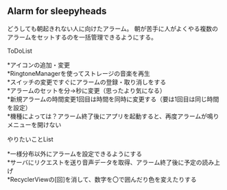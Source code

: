 ## Alarm for sleepyheads

どうしても朝起きれない人に向けたアラーム。
朝が苦手に人がよくやる複数のアラームをセットするのを一括管理できるようにする。

ToDoList

*アイコンの追加・変更  
*RingtoneManagerを使ってストレージの音楽を再生  
*スイッチの変更ですぐにアラームの登録・取り消しをする  
*アラームのセットを分→秒に変更（思ったより気になる）  
*新規アラームの時間変更1回目は時間を同時に変更する（要は1回目は同じ時間を設定）  
*機種によっては？アラーム終了後にアプリを起動すると、再度アラームが鳴りメニューを開けない  

やりたいことList

*一様分布以外にアラームを設定できるようにする  
*サーバにリクエストを送り音声データを取得、アラーム終了後に予定の読み上げ  
*RecyclerViewの[回]を消して、数字を〇で囲んだり色を変えたりする  

